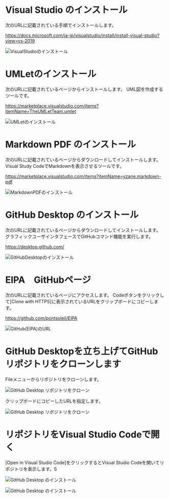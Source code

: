 # Visual Studio のインストール
次のURLに記載されている手順でインストールします。

https://docs.microsoft.com/ja-jp/visualstudio/install/install-visual-studio?view=vs-2019

![VisualStudioのインストール](図/図1.png)

# UMLetのインストール
次のURLに記載されているページからインストールします。
UML図を作成するツールです。

https://marketplace.visualstudio.com/items?itemName=TheUMLetTeam.umlet

![UMLetのインストール](図/図3.png)

# Markdown PDF のインストール
次のURLに記載されているページからダウンロードしてインストールします。
Visual Study CodeでMarkdownを表示させるツールです。

https://marketplace.visualstudio.com/items?itemName=yzane.markdown-pdf

![MarkdownPDFのインストール](図/図13.png)

# GitHub Desktop のインストール
次のURLに記載されているページからダウンロードしてインストールします。
グラフィックユーザインタフェースでGitHubコマンド機能を実行します。

https://desktop.github.com/

![GitHubDesktopのインストール](図/図2.png)

# EIPA　GitHubページ
次のURLに記載されているページにアクセスします。
Codeボタンをクリックして[Clone with HTTPS]に表示されているURLをクリップボードにコピーします。

https://github.com/pontsoleil/EIPA

![GitHub(EIPA)のURL](図/図7.png)

# GitHub Desktopを立ち上げてGitHubリポジトリをクローンします
Fileメニューからリポジトリをクローンします。

![GitHub Desktop リポジトリをクローン](図/図11.png)

クリップボードにコピーしたURLを指定します。

![GitHub Desktop リポジトリをクローン](図/図8.png)

# リポジトリをVisual Studio Codeで開く
[Open in Visual Studio Code]をクリックするとVisual Studio Codeを開いてリポジトリを表示します。S

![GitHub Desktop のインストール](図/図12.png)

![GitHub Desktop のインストール](図/図10.png)

